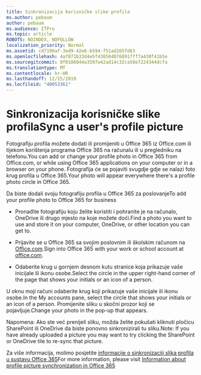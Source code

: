 ```yaml
---
title: Sinkronizacija korisničke slike profila
ms.author: pebaum
author: pebaum
ms.audience: ITPro
ms.topic: article
ROBOTS: NOINDEX, NOFOLLOW
localization_priority: Normal
ms.assetid: cd7196af-3ed9-42e6-b594-f51ad265fd63
ms.openlocfilehash: 4af871b33d4e5f438584076891fff7a430f41b5e
ms.sourcegitcommit: 0f0186044a3597e42ad14c32ca58e7224344dcfa
ms.translationtype: MT
ms.contentlocale: hr-HR
ms.lasthandoff: 12/15/2019
ms.locfileid: "40053361"
---
```

# <a name="sync-a-users-profile-picture"></a><span data-ttu-id="a39c5-102">Sinkronizacija korisničke slike profila</span><span class="sxs-lookup"><span data-stu-id="a39c5-102">Sync a user's profile picture</span></span>

<span data-ttu-id="a39c5-103">Fotografiju profila možete dodati ili promijeniti u Office 365 iz Office.com ili tijekom korištenja programa Office 365 na računalu ili u pregledniku na telefonu.</span><span class="sxs-lookup"><span data-stu-id="a39c5-103">You can add or change your profile photo in Office 365 from Office.com, or while using Office 365 applications on your computer or in a browser on your phone.</span></span> <span data-ttu-id="a39c5-104">Fotografija će se pojaviti svugdje gdje se nalazi foto krug profila u Office 365.</span><span class="sxs-lookup"><span data-stu-id="a39c5-104">Your photo will appear everywhere there's a profile photo circle in Office 365.</span></span>

<span data-ttu-id="a39c5-105">Da biste dodali svoju fotografiju profila u Office 365 za poslovanje</span><span class="sxs-lookup"><span data-stu-id="a39c5-105">To add your profile photo to Office 365 for business</span></span>

- <span data-ttu-id="a39c5-106">Pronađite fotografiju koju želite koristiti i pohranite je na računalo, OneDrive ili drugo mjesto na koje možete doći.</span><span class="sxs-lookup"><span data-stu-id="a39c5-106">Find a photo you want to use and store it on your computer, OneDrive, or other location you can get to.</span></span>

- <span data-ttu-id="a39c5-107">Prijavite se u Office 365 sa svojim poslovnim ili školskim računom na [Office.com](http://www.office.com).</span><span class="sxs-lookup"><span data-stu-id="a39c5-107">Sign into Office 365 with your work or school account at [office.com](http://www.office.com).</span></span>

- <span data-ttu-id="a39c5-108">Odaberite krug u gornjem desnom kutu stranice koja prikazuje vaše inicijale ili ikonu osobe.</span><span class="sxs-lookup"><span data-stu-id="a39c5-108">Select the circle in the upper right-hand corner of the page that shows your initials or an icon of a person.</span></span>

<span data-ttu-id="a39c5-109">U oknu moji računi odaberite krug koji prikazuje vaše inicijale ili ikonu osobe.</span><span class="sxs-lookup"><span data-stu-id="a39c5-109">In the My accounts pane, select the circle that shows your initials or an icon of a person.</span></span> <span data-ttu-id="a39c5-110">Promijenite sliku u skočni prozor koji se pojavljuje.</span><span class="sxs-lookup"><span data-stu-id="a39c5-110">Change your photo in the pop-up that appears.</span></span>

<span data-ttu-id="a39c5-111">Napomena: Ako ste već prenijeli sliku, možda želite pokušati kliknuti pločicu SharePoint ili OneDrive da biste ponovno sinkronizirali tu sliku.</span><span class="sxs-lookup"><span data-stu-id="a39c5-111">Note: If you have already uploaded a picture you may want to try clicking the SharePoint or OneDrive tile to re-sync that picture.</span></span>

<span data-ttu-id="a39c5-112">Za više informacija, molimo posjetite [informacije o sinkronizaciji slika profila u sustavu Office 365](https://support.office.com/article/information-about-profile-picture-synchronization-in-office-365-20594d76-d054-4af4-a660-401133e3d48a)</span><span class="sxs-lookup"><span data-stu-id="a39c5-112">For more information, please visit [Information about profile picture synchronization in Office 365](https://support.office.com/article/information-about-profile-picture-synchronization-in-office-365-20594d76-d054-4af4-a660-401133e3d48a)</span></span>

